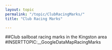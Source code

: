 ```yaml
---
layout: topic
permalink: "/topic/ClubRacingMarks/"
title: "Club Racing Marks"

---
```


##Club sailboat racing marks in the Kingston area</a>
#INSERTTOPIC:__GoogleDataMapRacingMarks

